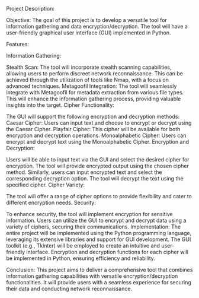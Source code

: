 Project Description:

Objective:
The goal of this project is to develop a versatile tool for information gathering and data encryption/decryption. The tool will have a user-friendly graphical user interface (GUI) implemented in Python.

Features:

Information Gathering:

Stealth Scan: The tool will incorporate stealth scanning capabilities, allowing users to perform discreet network reconnaissance. This can be achieved through the utilization of tools like Nmap, with a focus on advanced techniques.
Metagoofil Integration: The tool will seamlessly integrate with Metagoofil for metadata extraction from various file types. This will enhance the information gathering process, providing valuable insights into the target.
Cipher Functionality:

The GUI will support the following encryption and decryption methods:
Caesar Cipher: Users can input text and choose to encrypt or decrypt using the Caesar Cipher.
Playfair Cipher: This cipher will be available for both encryption and decryption operations.
Monoalphabetic Cipher: Users can encrypt and decrypt text using the Monoalphabetic Cipher.
Encryption and Decryption:

Users will be able to input text via the GUI and select the desired cipher for encryption. The tool will provide encrypted output using the chosen cipher method.
Similarly, users can input encrypted text and select the corresponding decryption option. The tool will decrypt the text using the specified cipher.
Cipher Variety:

The tool will offer a range of cipher options to provide flexibility and cater to different encryption needs.
Security:

To enhance security, the tool will implement encryption for sensitive information. Users can utilize the GUI to encrypt and decrypt data using a variety of ciphers, securing their communications.
Implementation:
The entire project will be implemented using the Python programming language, leveraging its extensive libraries and support for GUI development. The GUI toolkit (e.g., Tkinter) will be employed to create an intuitive and user-friendly interface. Encryption and decryption functions for each cipher will be implemented in Python, ensuring efficiency and reliability.

Conclusion:
This project aims to deliver a comprehensive tool that combines information gathering capabilities with versatile encryption/decryption functionalities. It will provide users with a seamless experience for securing their data and conducting network reconnaissance.

